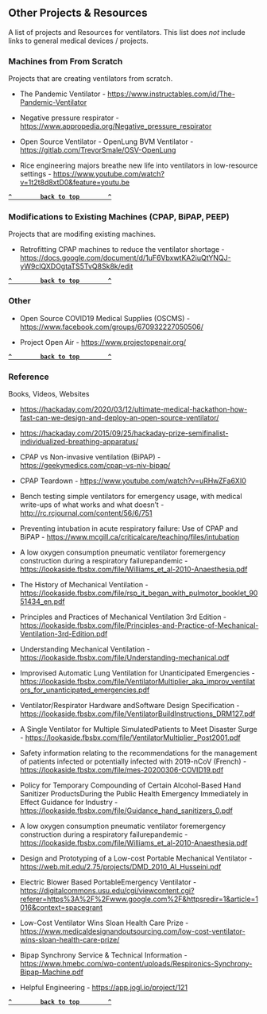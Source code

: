## Other Projects & Resources
A list of projects and Resources for ventilators. This list does *not* include links to general medical devices / projects.

### Machines from From Scratch
Projects that are creating ventilators from scratch.

* The Pandemic Ventilator - 
  https://www.instructables.com/id/The-Pandemic-Ventilator
        
* Negative pressure respirator - 
  https://www.appropedia.org/Negative_pressure_respirator
    
* Open Source Ventilator - OpenLung BVM Ventilator - 
  https://gitlab.com/TrevorSmale/OSV-OpenLung
        
* Rice engineering majors breathe new life into ventilators in low-resource settings - 
  https://www.youtube.com/watch?v=1t2t8d8xtD0&feature=youtu.be

**[`^        back to top        ^`](#)**

### Modifications to Existing Machines (CPAP, BiPAP, PEEP)
Projects that are modifing existing machines.

  * Retrofitting CPAP machines to reduce the ventilator shortage - 
    https://docs.google.com/document/d/1uF6VbxwtKA2iuQtYNQJ-yW9clQXDOgtaTS5TvQ8Sk8k/edit

  **[`^        back to top        ^`](#)**

### Other 
  * Open Source COVID19 Medical Supplies (OSCMS) - 
    https://www.facebook.com/groups/670932227050506/
        
  * Project Open Air - 
    https://www.projectopenair.org/

**[`^        back to top        ^`](#)**

### Reference
Books, Videos, Websites

  * https://hackaday.com/2020/03/12/ultimate-medical-hackathon-how-fast-can-we-design-and-deploy-an-open-source-ventilator/
  * https://hackaday.com/2015/09/25/hackaday-prize-semifinalist-individualized-breathing-apparatus/

  * CPAP vs Non-invasive ventilation (BiPAP) - 
  https://geekymedics.com/cpap-vs-niv-bipap/

  * CPAP Teardown - 
  https://www.youtube.com/watch?v=uRHwZFa6XI0

  * Bench testing simple ventilators for emergency usage, with medical write-ups of what works and what doesn’t - 
  http://rc.rcjournal.com/content/56/6/751

  * Preventing intubation in acute respiratory failure: Use of CPAP and BiPAP  - 
  https://www.mcgill.ca/criticalcare/teaching/files/intubation

  * A low oxygen consumption pneumatic ventilator foremergency construction during a respiratory failurepandemic - 
  https://lookaside.fbsbx.com/file/Williams_et_al-2010-Anaesthesia.pdf

  * The History of Mechanical Ventilation - 
  https://lookaside.fbsbx.com/file/rsp_it_began_with_pulmotor_booklet_9051434_en.pdf

  * Principles and Practices of Mechanical Ventilation 3rd Edition - 
  https://lookaside.fbsbx.com/file/Principles-and-Practice-of-Mechanical-Ventilation-3rd-Edition.pdf

  * Understanding Mechanical Ventilation - 
  https://lookaside.fbsbx.com/file/Understanding-mechanical.pdf

  * Improvised Automatic Lung Ventilation for Unanticipated Emergencies - 
  https://lookaside.fbsbx.com/file/VentilatorMultiplier_aka_improv_ventilators_for_unanticipated_emergencies.pdf

  * Ventilator/Respirator Hardware andSoftware Design Specification - 
  https://lookaside.fbsbx.com/file/VentilatorBuildInstructions_DRM127.pdf

  * A Single Ventilator for Multiple SimulatedPatients to Meet Disaster Surge - 
  https://lookaside.fbsbx.com/file/VentilatorMultiplier_Post2001.pdf

  * Safety information relating to the recommendations for the management of patients infected or potentially infected with 2019-nCoV (French) - 
  https://lookaside.fbsbx.com/file/mes-20200306-COVID19.pdf

  * Policy for Temporary Compounding of Certain Alcohol-Based Hand Sanitizer ProductsDuring the Public Health Emergency Immediately in Effect Guidance for Industry - 
  https://lookaside.fbsbx.com/file/Guidance_hand_sanitizers_0.pdf

  * A low oxygen consumption pneumatic ventilator foremergency construction during a respiratory failurepandemic - 
  https://lookaside.fbsbx.com/file/Williams_et_al-2010-Anaesthesia.pdf

  * Design and Prototyping of a Low-cost Portable Mechanical Ventilator - 
  https://web.mit.edu/2.75/projects/DMD_2010_Al_Husseini.pdf

  * Electric Blower Based PortableEmergency Ventilator - 
  https://digitalcommons.usu.edu/cgi/viewcontent.cgi?referer=https%3A%2F%2Fwww.google.com%2F&httpsredir=1&article=1016&context=spacegrant

  * Low-Cost Ventilator Wins Sloan Health Care Prize - 
  https://www.medicaldesignandoutsourcing.com/low-cost-ventilator-wins-sloan-health-care-prize/

  * Bipap Synchrony Service & Technical Information - 
  https://www.hmebc.com/wp-content/uploads/Respironics-Synchrony-Bipap-Machine.pdf

  * Helpful Engineering - 
  https://app.jogl.io/project/121


**[`^        back to top        ^`](#)**

   
